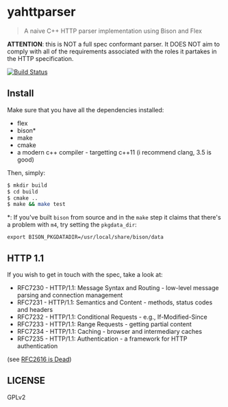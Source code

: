 # yahttparser

> A naive C++ HTTP parser implementation using Bison and Flex

**ATTENTION**: this is NOT a full spec conformant parser. It DOES NOT aim to comply with all of the requirements associated with the roles it partakes in the HTTP specification.

[![Build Status](https://travis-ci.org/cirocosta/yahttp-parser.svg?branch=master)](https://travis-ci.org/cirocosta/yahttp-parser)

## Install

Make sure that you have all the dependencies installed:

- flex
- bison\*
- make
- cmake
- a modern c++ compiler - targetting c++11 (i recommend clang, 3.5 is good)

Then, simply:

```sh
$ mkdir build
$ cd build
$ cmake ..
$ make && make test
```

\*: If you've built `bison` from source and in the `make` step it claims that there's a problem with `m4`, try setting the `pkgdata_dir`:
```
export BISON_PKGDATADIR=/usr/local/share/bison/data
```

## HTTP 1.1

If you wish to get in touch with the spec, take a look at:

-   RFC7230 - HTTP/1.1: Message Syntax and Routing - low-level message parsing and connection management
-   RFC7231 - HTTP/1.1: Semantics and Content - methods, status codes and headers
-   RFC7232 - HTTP/1.1: Conditional Requests - e.g., If-Modified-Since
-   RFC7233 - HTTP/1.1: Range Requests - getting partial content
-   RFC7234 - HTTP/1.1: Caching - browser and intermediary caches
-   RFC7235 - HTTP/1.1: Authentication - a framework for HTTP authentication

(see [RFC2616 is Dead](https://www.mnot.net/blog/2014/06/07/rfc2616_is_dead))


## LICENSE

GPLv2


